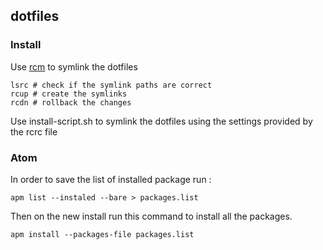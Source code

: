 ## dotfiles
### Install
Use [rcm](https://github.com/thoughtbot/rcm) to symlink the dotfiles
~~~
lsrc # check if the symlink paths are correct
rcup # create the symlinks
rcdn # rollback the changes
~~~
Use install-script.sh to symlink the dotfiles using the settings provided by the rcrc file
### Atom
In order to save the list of installed package run :
~~~
apm list --instaled --bare > packages.list
~~~
Then on the new install run this command to install all the packages.
~~~
apm install --packages-file packages.list
~~~
